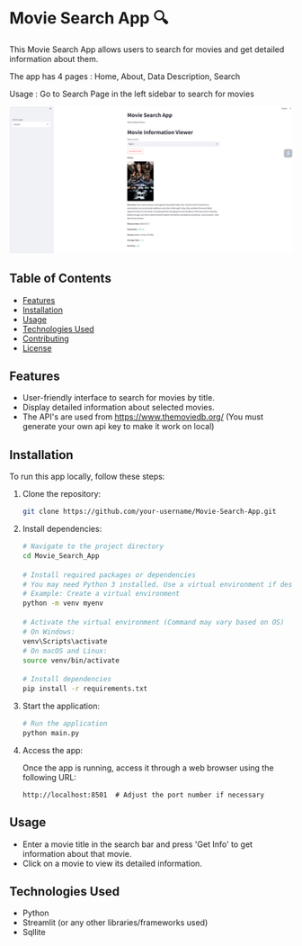 # Movie Search App 🔍

This Movie Search App allows users to search for movies and get detailed information about them.

The app has 4 pages : Home, About, Data Description, Search

Usage : Go to Search Page in the left sidebar to search for movies

![image-20231208152323501](image\movie_search.jpg)

## Table of Contents

- [Features](#features)
- [Installation](#installation)
- [Usage](#usage)
- [Technologies Used](#technologies-used)
- [Contributing](#contributing)
- [License](#license)

## Features

- User-friendly interface to search for movies by title.
- Display detailed information about selected movies.
- The API's are used from https://www.themoviedb.org/ (You must generate your own api key to make it work on local)

## Installation

To run this app locally, follow these steps:

1. Clone the repository:

   ```bash
   git clone https://github.com/your-username/Movie-Search-App.git
   ```

2. Install dependencies:

   ```bash
   # Navigate to the project directory
   cd Movie_Search_App
   
   # Install required packages or dependencies
   # You may need Python 3 installed. Use a virtual environment if desired.
   # Example: Create a virtual environment
   python -m venv myenv
   
   # Activate the virtual environment (Command may vary based on OS)
   # On Windows:
   venv\Scripts\activate
   # On macOS and Linux:
   source venv/bin/activate
   
   # Install dependencies
   pip install -r requirements.txt
   ```

3. Start the application:

   ```bash
   # Run the application
   python main.py
   ```

4. Access the app:

   Once the app is running, access it through a web browser using the following URL:

   ```
   http://localhost:8501  # Adjust the port number if necessary
   ```

## Usage

- Enter a movie title in the search bar and press 'Get Info' to get information about that movie.
- Click on a movie to view its detailed information.

## Technologies Used

- Python
- Streamlit (or any other libraries/frameworks used)
- Sqllite